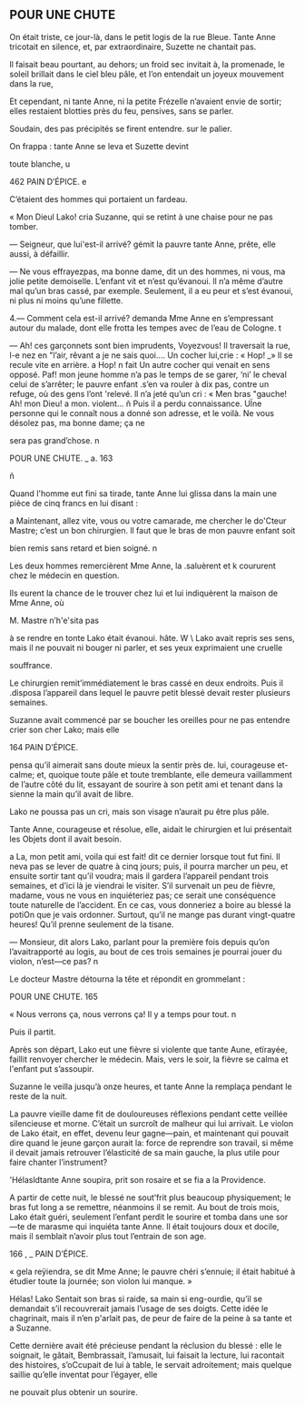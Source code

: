## POUR UNE CHUTE

On était triste, ce jour-là, dans le petit logis de la rue Bleue. Tante Anne tricotait en silence, et, par extraordinaire, Suzette ne chantait pas.

ll faisait beau pourtant, au dehors; un froid sec invitait à, la promenade, le soleil brillait dans le ciel bleu pâle, et l’on entendait un joyeux mouvement dans la rue,

Et cependant, ni tante Anne, ni la petite Frézelle n’avaient envie de sortir; elles restaient blotties près du feu, pensives, sans se parler.

Soudain, des pas précipités se firent entendre. sur le palier.

On frappa : tante Anne se leva et Suzette devint

toute blanche, u

462 PAIN D’ÉPICE. e

C’étaient des hommes qui portaient un fardeau.

« Mon Dieul Lako! cria Suzanne, qui se retint à une chaise pour ne pas tomber.

— Seigneur, que lui'est-il arrivé? gémit la pauvre tante Anne, prête, elle aussi, à défaillir.

— Ne vous effrayezpas, ma bonne dame, dit un des hommes, ni vous, ma jolie petite demoiselle. L’enfant vit et n’est qu’évanoui. ll n’a même d’autre mal qu’un bras cassé, par exemple. Seulement, il a eu peur et s’est évanoui, ni plus ni moins qu’une fillette.

4.— Comment cela est-il arrivé? demanda Mme Anne en s’empressant autour du malade, dont elle frotta les tempes avec de l’eau de Cologne. t

— Ah! ces garçonnets sont bien imprudents, Voyezvous! Il traversait la rue, l-e nez en "l’air, rêvant a je ne sais quoi.... Un cocher lui,crie : « Hop! _» ll se recule vite en arrière. a Hop! n fait Un autre cocher qui venait en sens opposé. Paf! mon jeune homme n’a pas le temps de se garer, ‘ni’ le cheval celui de s’arrêter; le pauvre enfant .s’en va rouler à dix pas, contre un refuge, où des gens l’ont 'relevé. ll n’a jeté qu’un cri : « Men bras "gauche! Ah! mon Dieu! a mon. violent... ñ Puis il a perdu connaissance. UÏne personne qui le connaît nous a donné son adresse, et le voilà. Ne vous désolez pas, ma bonne dame; ça ne

sera pas grand’chose. n

POUR UNE CHUTE. _ a. 163

ñ

Quand l'homme eut fini sa tirade, tante Anne lui glissa dans la main une pièce de cinq francs en lui disant :

a Maintenant, allez vite, vous ou votre camarade, me chercher le do'Cteur Mastre; c’est un bon chirurgien. ll faut que le bras de mon pauvre enfant soit

bien remis sans retard et bien soigné. n

  

 Les deux hommes remercièrent Mme Anne, la .saluèrent et k coururent chez le médecin en question.

Ils eurent la chance de le trouver chez lui et lui indiquèrent la maison de Mme Anne, où

M. Mastre n’h'e'sita pas

à se rendre en tonte Lako était évanoui. hâte. W \ Lako avait repris ses sens, mais il ne pouvait ni bouger ni parler, et ses yeux exprimaient une cruelle

souffrance.

Le chirurgien remit’immédiatement le bras cassé en deux endroits. Puis il .disposa l’appareil dans lequel le pauvre petit blessé devait rester plusieurs semaines.

Suzanne avait commencé par se boucher les oreilles pour ne pas entendre crier son cher Lako; mais elle

164 PAIN D’ÉPICE.

pensa qu’il aimerait sans doute mieux la sentir près de. lui, courageuse et- calme; et, quoique toute pâle et toute tremblante, elle demeura vaillamment de l’autre côté du lit, essayant de sourire à son petit ami et tenant dans la sienne la main qu’il avait de libre.

Lako ne poussa pas un cri, mais son visage n’aurait pu être plus pâle.

Tante Anne, courageuse et résolue, elle, aidait le chirurgien et lui présentait les Objets dont il avait besoin.

a La, mon petit ami, voila qui est fait! dit ce dernier lorsque tout fut fini. Il neva pas se lever de quatre à cinq jours; puis, il pourra marcher un peu, et ensuite sortir tant qu’il voudra; mais il gardera l’appareil pendant trois semaines, et d’ici là je viendrai le visiter. S’il survenait un peu de fièvre, madame, vous ne vous en inquiéteriez pas; ce serait une conséquence toute naturelle de l’accident. En ce cas, vous donneriez a boire au blessé la potiOn que je vais ordonner. Surtout, qu’il ne mange pas durant vingt-quatre heures! Qu’il prenne seulement de la tisane.

— Monsieur, dit alors Lako, parlant pour la première fois depuis qu’on l’avaitrapporté au logis, au bout de ces trois semaines je pourrai jouer du violon, n’est—ce pas? n

Le docteur Mastre détourna la tête et répondit en grommelant :

POUR UNE CHUTE. 165

« Nous verrons ça, nous verrons ça! Il y a temps pour tout. n

Puis il partit.

Après son départ, Lako eut une fièvre si violente que tante Aune, etïrayée, faillit renvoyer chercher le médecin. Mais, vers le soir, la fièvre se calma et l'enfant put s’assoupir.

Suzanne le veilla jusqu’à onze heures, et tante Anne la remplaça pendant le reste de la nuit.

La pauvre vieille dame fit de douloureuses réflexions pendant cette veillée silencieuse et morne. C’était un surcroît de malheur qui lui arrivait. Le violon de Lako était, en effet, devenu leur gagne—pain, et maintenant qui pouvait dire quand le jeune garçon aurait la: force de reprendre son travail, si même il devait jamais retrouver l’élasticité de sa main gauche, la plus utile pour faire chanter l’instrument?

'Hélasldtante Anne soupira, prit son rosaire et se fia a la Providence.

A partir de cette nuit, le blessé ne sout’frit plus beaucoup physiquement; le bras fut long a se remettre, néanmoins il se remit. Au bout de trois mois, Lako était guéri, seulement l’enfant perdit le sourire et tomba dans une sor—te de marasme qui inquiéta tante Anne. ll était toujours doux et docile, mais il semblait n’avoir plus tout l’entrain de son age.

166 , _ PAIN D’ÉPICE.

« gela reÿiendra, se dit Mme Anne; le pauvre chéri s’ennuie; il était habitué à étudier toute la journée; son violon lui manque. »

Hélas! Lako Sentait son bras si raide, sa main si eng-ourdie, qu’il se demandait s’il recouvrerait jamais l’usage de ses doigts. Cette idée le chagrinait, mais il n’en p'arlait pas, de peur de faire de la peine à sa tante et a Suzanne.

Cette dernière avait été précieuse pendant la réclusion du blessé : elle le soignait, le gâtait, Bembrassait, l’amusait, lui faisait la lecture, lui racontait des histoires, s’oCcupait de lui à table, le servait adroitement; mais quelque saillie qu’elle inventat pour l’égayer, elle

ne pouvait plus obtenir un sourire.

